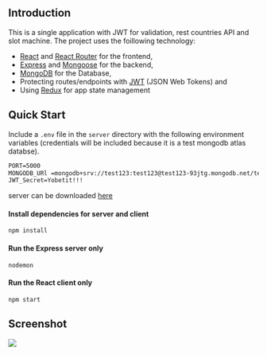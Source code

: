 ## Introduction
This is a single application with JWT for validation, rest countries API and slot machine. The project uses the foillowing technology:
* [React](https://reactjs.org/) and [React Router](https://www.npmjs.com/package/react-router) for the frontend,
* [Express](https://expressjs.com/) and [Mongoose](https://mongoosejs.com/docs/) for the backend,
* [MongoDB](https://www.mongodb.com/) for the Database,
* Protecting routes/endpoints with [JWT](https://jwt.io/introduction/) (JSON Web Tokens) and
* Using [Redux](https://redux.js.org/) for app state management

## Quick Start
Include a `.env` file in the `server` directory with the following environment variables
(credentials will be included because it is a test mongodb atlas databse).
```diff
PORT=5000
MONGODB_URl =mongodb+srv://test123:test123@test123-93jtg.mongodb.net/test?retryWrites=true&w=majority
JWT_Secret=Yobetit!!!
```
server can be downloaded [here](https://github.com/AdedayoMj/YobetitTestServer)
#### Install dependencies for server and client
`npm install`

#### Run the Express server only
`nodemon`

#### Run the React client only
`npm start`



## Screenshot
![](screenshots/image1.png)
